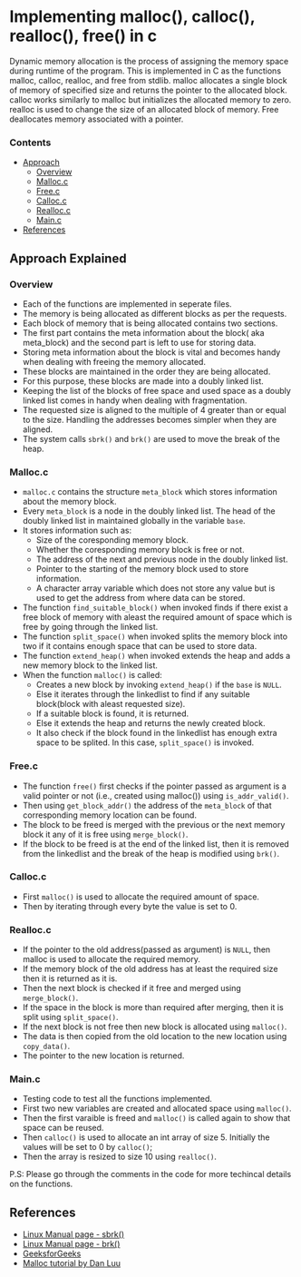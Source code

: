# Implementing malloc(), calloc(), realloc(), free() in c
Dynamic memory allocation is the process of assigning the memory space during runtime of the program. This is implemented in C as the functions malloc, calloc, realloc, and free from stdlib. malloc allocates a single block of memory of specified size and returns the pointer to the allocated block. calloc works similarly to malloc but initializes the allocated memory to zero. realloc is used to change the size of an allocated block of memory. Free deallocates memory associated with a pointer.

### Contents
* [Approach](#approach-explained)
  * [Overview](#overview)
  * [Malloc.c](#mallocc)
  * [Free.c](#freec)
  * [Calloc.c](#callocc)
  * [Realloc.c](#reallocc)
  * [Main.c](#mainc)
* [References](#references)

## Approach Explained
### Overview
* Each of the functions are implemented in seperate files.
* The memory is being allocated as different blocks as per the requests.
* Each block of memory that is being allocated contains two sections.
* The first part contains the meta information about the block( aka meta_block) and the second part is left to use for storing data.
* Storing meta information about the block is vital and becomes handy when dealing with freeing the memory allocated.
* These blocks are maintained in the order they are being allocated.
* For this purpose, these blocks are made into a doubly linked list.
* Keeping the list of the blocks of free space and used space as a doubly linked list comes in handy when dealing with fragmentation.
* The requested size is aligned to the multiple of 4 greater than or equal to the size. Handling the addresses becomes simpler when they are aligned.
* The system calls `sbrk()` and `brk()` are used to move the break of the heap.

### Malloc.c
* ```malloc.c``` contains the structure ```meta_block``` which stores information about the memory block.
* Every ```meta_block``` is a node in the doubly linked list. The head of the doubly linked list in maintained globally in the variable ```base```.
* It stores information such as:
  * Size of the coresponding memory block.
  * Whether the coresponding memory block is free or not.
  * The address of the next and previous node in the doubly linked list.
  * Pointer to the starting of the memory block used to store information.
  * A character array variable which does not store any value but is used to get the address from where data can be stored.
* The function ```find_suitable_block()``` when invoked finds if there exist a free block of memory with aleast the required amount of space which is free by going through the linked list.
* The function ```split_space()``` when invoked splits the memory block into two if it contains enough space that can be used to store data.
* The function ```extend_heap()``` when invoked extends the heap and adds a new memory block to the linked list.
* When the function ```malloc()``` is called:
  * Creates a new block by invoking ```extend_heap()``` if the ```base``` is ```NULL```.
  * Else it iterates through the linkedlist to find if any suitable block(block with aleast requested size).
  * If a suitable block is found, it is returned.
  * Else it extends the heap and returns the newly created block.
  * It also check if the block found in the linkedlist has enough extra space to be splited. In this case, ```split_space()``` is invoked.

### Free.c
* The function `free()` first checks if the pointer passed as argument is a valid pointer or not (i.e., created using malloc()) using `is_addr_valid()`.
* Then using `get_block_addr()` the address of the `meta_block` of that corresponding memory location can be found.
* The block to be freed is merged with the previous or the next memory block it any of it is free using `merge_block()`.
* If the block to be freed is at the end of the linked list, then it is removed from the linkedlist and the break of the heap is modified using `brk()`.

### Calloc.c
* First `malloc()` is used to allocate the required amount of space.
* Then by iterating through every byte the value is set to 0.

### Realloc.c
* If the pointer to the old address(passed as argument) is `NULL`, then malloc is used to allocate the required memory.
* If the memory block of the old address has at least the required size then it is returned as it is.
* Then the next block is checked if it free and merged using `merge_block()`.
* If the space in the block is more than required after merging, then it is split using `split_space()`.
* If the next block is not free then new block is allocated using `malloc()`.
* The data is then copied from the old location to the new location using `copy_data()`.
* The pointer to the new location is returned.

### Main.c
 * Testing code to test all the functions implemented.
 * First two new variables are created and allocated space using `malloc()`.
 * Then the first varaible is freed and `malloc()` is called again to show that space can be reused.
 * Then `calloc()` is used to allocate an int array of size 5. Initially the values will be set to 0 by `calloc()`;
 * Then the array is resized to size 10 using `realloc()`.

P.S: Please go through the comments in the code for more techincal details on the functions.

## References
* [Linux Manual page - sbrk()](https://linux.die.net/man/2/sbrk)
* [Linux Manual page - brk()](https://man7.org/linux/man-pages/man2/brk.2.html)
* [GeeksforGeeks](https://www.geeksforgeeks.org/memory-layout-of-c-program/)
* [Malloc tutorial by Dan Luu]()

